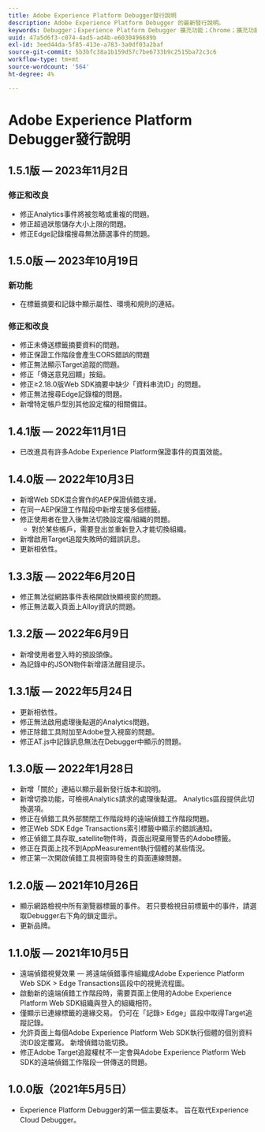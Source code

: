 ```yaml
---
title: Adobe Experience Platform Debugger發行說明
description: Adobe Experience Platform Debugger 的最新發行說明。
keywords: Debugger；Experience Platform Debugger 擴充功能；Chrome；擴充功能；發行說明
uuid: 47a5d6f3-c074-4ad5-ad4b-e6030496689b
exl-id: 3eed44da-5f85-413e-a783-3a0df03a2baf
source-git-commit: 5b3bfc38a1b159d57c7be6733b9c2515ba72c3c6
workflow-type: tm+mt
source-wordcount: '564'
ht-degree: 4%

---
```


# Adobe Experience Platform Debugger發行說明

## 1.5.1版 — 2023年11月2日

### 修正和改良

* 修正Analytics事件將被忽略或重複的問題。
* 修正超過狀態儲存大小上限的問題。
* 修正Edge記錄檔搜尋無法篩選事件的問題。

## 1.5.0版 — 2023年10月19日

### 新功能

* 在標籤摘要和記錄中顯示屬性、環境和規則的連結。

### 修正和改良

* 修正未傳送標籤摘要資料的問題。
* 修正保證工作階段會產生CORS錯誤的問題
* 修正無法顯示Target追蹤的問題。
* 修正「傳送意見回饋」按鈕。
* 修正≥2.18.0版Web SDK摘要中缺少「資料串流ID」的問題。
* 修正無法搜尋Edge記錄檔的問題。
* 新增特定帳戶型別其他設定檔的相關備註。

## 1.4.1版 — 2022年11月1日

* 已改進具有許多Adobe Experience Platform保證事件的頁面效能。

## 1.4.0版 — 2022年10月3日

* 新增Web SDK混合實作的AEP保證偵錯支援。
* 在同一AEP保證工作階段中新增支援多個標籤。
* 修正使用者在登入後無法切換設定檔/組織的問題。
   * 對於某些帳戶，需要登出並重新登入才能切換組織。
* 新增啟用Target追蹤失敗時的錯誤訊息。
* 更新相依性。

## 1.3.3版 — 2022年6月20日

* 修正無法從網路事件表格開啟快顯視窗的問題。
* 修正無法載入頁面上Alloy資訊的問題。

## 1.3.2版 — 2022年6月9日

* 新增使用者登入時的預設頭像。
* 為記錄中的JSON物件新增語法醒目提示。

## 1.3.1版 — 2022年5月24日

* 更新相依性。
* 修正無法啟用處理後點選的Analytics問題。
* 修正除錯工具附加至Adobe登入視窗的問題。
* 修正AT.js中記錄訊息無法在Debugger中顯示的問題。

## 1.3.0版 — 2022年1月28日

* 新增「關於」連結以顯示最新發行版本和說明。
* 新增切換功能，可檢視Analytics請求的處理後點選。 Analytics區段提供此切換選項。
* 修正在偵錯工具外部關閉工作階段時的遠端偵錯工作階段問題。
* 修正Web SDK Edge Transactions索引標籤中顯示的錯誤通知。
* 修正偵錯工具存取_satellite物件時，頁面出現棄用警告的Adobe標籤。
* 修正在頁面上找不到AppMeasurement執行個體的某些情況。
* 修正第一次開啟偵錯工具視窗時發生的頁面連線問題。

## 1.2.0版 — 2021年10月26日

* 顯示網路檢視中所有瀏覽器標籤的事件。 若只要檢視目前標籤中的事件，請選取Debugger右下角的鎖定圖示。
* 更新品牌。

## 1.1.0版 — 2021年10月5日

* 遠端偵錯視覺效果 — 將遠端偵錯事件組織成Adobe Experience Platform Web SDK > Edge Transactions區段中的視覺流程圖。
* 啟動新的遠端偵錯工作階段時，需要頁面上使用的Adobe Experience Platform Web SDK組織與登入的組織相符。
* 僅顯示已連線標籤的邊緣交易。 仍可在「記錄> Edge」區段中取得Target追蹤記錄。
* 允許頁面上每個Adobe Experience Platform Web SDK執行個體的個別資料流ID設定覆寫。 新增偵錯功能切換。
* 修正Adobe Target追蹤權杖不一定會與Adobe Experience Platform Web SDK的遠端偵錯工作階段一併傳送的問題。

## 1.0.0版（2021年5月5日）

* Experience Platform Debugger的第一個主要版本。 旨在取代Experience Cloud Debugger。

